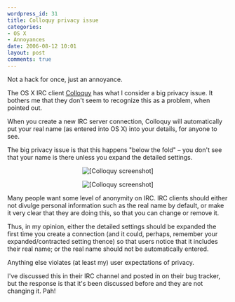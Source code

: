 ```yaml
---
wordpress_id: 31
title: Colloquy privacy issue
categories:
- OS X
- Annoyances
date: 2006-08-12 10:01
layout: post
comments: true
---
```

Not a hack for once, just an annoyance.

The OS X IRC client <a href="http://www.colloquy.info">Colloquy</a> has what I consider a big privacy issue. It bothers me that they don't seem to recognize this as a problem, when pointed out.

<!--more-->

When you create a new IRC server connection, Colloquy will automatically put your real name (as entered into OS X) into your details, for anyone to see.

The big privacy issue is that this happens "below the fold" &ndash; you don't see that your name is there unless you expand the detailed settings.

<p style="text-align:center"><img src="http://henrik.nyh.se/uploads/colloquyprivacy1.png" alt="[Colloquy screenshot]" /></p>

<p style="text-align:center"><img src="http://henrik.nyh.se/uploads/colloquyprivacy2.png" alt="[Colloquy screenshot]" /></p>

Many people want some level of anonymity on IRC. IRC clients should either not divulge personal information such as the real name by default, or make it very clear that they are doing this, so that you can change or remove it.

Thus, in my opinion, either the detailed settings should be expanded the first time you create a connection (and it could, perhaps, remember your expanded/contracted setting thence) so that users notice that it includes their real name; or the real name should not be automatically entered.

Anything else violates (at least my) user expectations of privacy.

I've discussed this in their IRC channel and posted in on their bug tracker, but the response is that it's been discussed before and they are not changing it. Pah!
